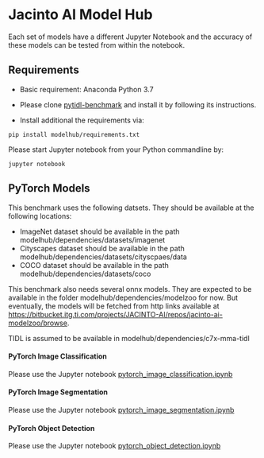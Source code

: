 # Jacinto AI Model Hub

Each set of models have a different Jupyter Notebook and the accuracy of these models can be tested from within the notebook.

## Requirements
- Basic requirement: Anaconda Python 3.7 

- Please clone [pytidl-benchmark](https://bitbucket.itg.ti.com/projects/JACINTO-AI/repos/pytidl-benchmark/browse) and install it by following its instructions.

- Install additional the requirements via:
```
pip install modelhub/requirements.txt
```

Please start Jupyter notebook from your Python commandline by: 
```
jupyter notebook
```

## PyTorch Models

This benchmark uses the following datsets. They should be available at the following locations:
- ImageNet dataset should be available in the path modelhub/dependencies/datasets/imagenet
- Cityscapes dataset should be available in the path modelhub/dependencies/datasets/cityscpaes/data
- COCO dataset should be available in the path modelhub/dependencies/datasets/coco

This benchmark also needs several onnx models. They are expected to be available in the folder modelhub/dependencies/modelzoo for now. But eventually, the models will be fetched from http links available at https://bitbucket.itg.ti.com/projects/JACINTO-AI/repos/jacinto-ai-modelzoo/browse.

TIDL is assumed to be available in modelhub/dependencies/c7x-mma-tidl

#### PyTorch Image Classification
Please use the Jupyter notebook [pytorch_image_classification.ipynb](pytorch_image_classification.ipynb)

#### PyTorch Image Segmentation
Please use the Jupyter notebook [pytorch_image_segmentation.ipynb](pytorch_image_segmentation.ipynb)

#### PyTorch Object Detection
Please use the Jupyter notebook [pytorch_object_detection.ipynb](pytorch_object_detection.ipynb)